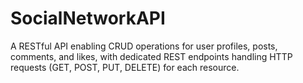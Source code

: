 # SocialNetworkAPI
A RESTful API enabling CRUD operations for user profiles, posts, comments, and likes, with dedicated REST endpoints handling HTTP requests (GET, POST, PUT, DELETE) for each resource.
